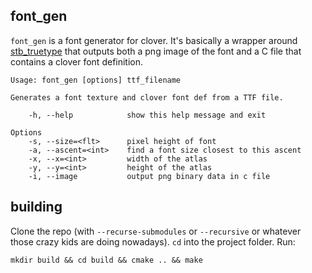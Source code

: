 ## font_gen

`font_gen` is a font generator for clover. It's basically a wrapper around [stb_truetype](https://github.com/nothings/stb) that outputs both a png image of the font and a C file that contains a clover font definition.

```shell
Usage: font_gen [options] ttf_filename

Generates a font texture and clover font def from a TTF file.

    -h, --help            show this help message and exit

Options
    -s, --size=<flt>      pixel height of font
    -a, --ascent=<int>    find a font size closest to this ascent
    -x, --x=<int>         width of the atlas
    -y, --y=<int>         height of the atlas
    -i, --image           output png binary data in c file
```

## building

Clone the repo (with `--recurse-submodules` or `--recursive` or whatever those crazy kids are doing nowadays). `cd` into the project folder. Run: 

```shell
mkdir build && cd build && cmake .. && make
```
